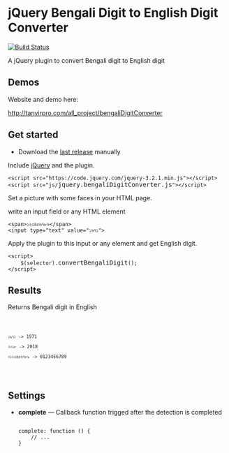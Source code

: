 
<h1>jQuery Bengali Digit to English Digit Converter</h1>

<p><a href="https://travis-ci.org/jaysalvat/https://travis-ci.org/jaysalvat/jquery.facedetection" rel="nofollow"><img alt="Build Status" src="https://camo.githubusercontent.com/f9ceb6ef378bbebcb3843e76785aee0968f171c3/68747470733a2f2f7472617669732d63692e6f72672f6a617973616c7661742f6a71756572792e66616365646574656374696f6e2e706e673f6272616e63683d6d6173746572" /></a>&nbsp;</p>

<p>A jQuery plugin to convert Bengali digit to English digit</p>

<h2>Demos</h2>

<p>Website and demo here:</p>

<p><a href="http://tanvirpro.com/" target="_blank">http://tanvirpro.com/all_project/bengaliDigitConverter</a></p>

<h2>Get started</h2>

<ul>
	<li>
	<p>Download the&nbsp;<a href="https://github.com/tanvirs2/jQuery-bnDigitConverter/archive/master.zip" rel="nofollow">last release</a>&nbsp;manually</p>
	</li>
</ul>

<p>Include&nbsp;<a href="https://code.jquery.com/jquery-3.2.1.min.js" rel="nofollow">jQuery</a>&nbsp;and the plugin.</p>

<pre>
<code>&lt;script src=&quot;https://code.jquery.com/jquery-3.2.1.min.js&quot;&gt;&lt;/script&gt;
&lt;script src=&quot;js/</code>jquery.bengaliDigitConverter.js<code>&quot;&gt;&lt;/script&gt;
</code></pre>

<p>Set a picture with some faces in your HTML page.</p>

<p>write an input field or any HTML&nbsp;element</p>

<pre>
<code>&lt;span&gt;১২৩৪৫৬৭৮৯&lt;/span&gt;
&lt;input type=&quot;text&quot; value=&quot;১৯৭১&quot;&gt; 
</code></pre>

<p>Apply the plugin to this input&nbsp;or any element and get English&nbsp;digit.</p>

<pre>
<code>&lt;script&gt;
    $(selector).</code>convertBengaliDigit<code>();
&lt;/script&gt;
</code></pre>

<h2>Results</h2>

<p>Returns Bengali digit in English</p>
<pre><code>  

	১৯৭১ -> 1971
	
	২০১৮ -> 2018
	
	০১২৩৪৫৬৭৮৯ -> 0123456789
</code></pre>
<h2>Settings</h2>

<ul>
<li>
	<p><strong>complete</strong>&nbsp;&mdash; Callback function trigged after the detection is completed</p>
<pre><code>  	
complete: function () {
	// ...
}
</code></pre>

</li>
</ul>




